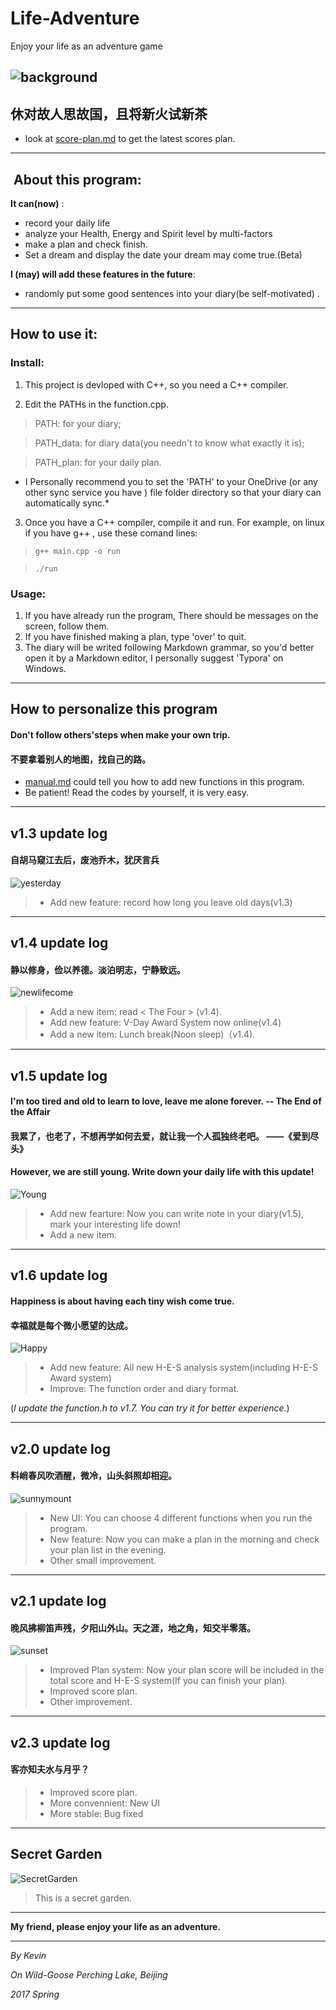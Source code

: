 # Life-Adventure

Enjoy your life as an adventure game


![background](https://raw.githubusercontent.com/anothersnoopy/Markdown_photos/master/1.jpg)
-----


## 休对故人思故国，且将新火试新茶

+ look at [score-plan.md](https://github.com/anothersnoopy/Life-Adventure/blob/master/score-plan.md) to get the latest scores plan.

-----

##  About this program:
**It can(now)** :
+ record your daily life
+ analyze your Health, Energy and Spirit level by multi-factors
+ make a plan and check finish.
+ Set a dream and display the date your dream may come true.(Beta)


**I  (may) will add these features in the future**: 
+ randomly put some good sentences into your diary(be self-motivated) .



----


## How to use it:

### Install:
1. This project is devloped with C++, so you need a C++ compiler.

2. Edit the PATHs in the function.cpp. 
> PATH: for your diary; 

> PATH_data: for diary data(you needn't to know what exactly it is); 

> PATH_plan: for your daily plan.

* I Personally recommend you to set the 'PATH' to your OneDrive (or any other sync service you have ) file folder directory so that your diary can automatically sync.*

3. Once you have a C++ compiler, compile it and run. For example, on linux if you have g++ , use these comand lines:

>`g++ main.cpp -o run`

>`./run`

### Usage:
1. If you have already run the program, There should be messages on the screen, follow them.
2. If you have finished making a plan, type 'over' to quit.
3. The diary will be writed following Markdown grammar, so you'd better open it by a Markdown editor, I personally suggest 'Typora' on Windows. 

----

## How to personalize this program
#### Don't follow others'steps when make your own trip. 
#### 不要拿着别人的地图，找自己的路。

+ [manual.md](https://github.com/anothersnoopy/Life-Adventure/blob/master/manual.md) could tell you how to add new functions in this program.
+ Be patient! Read the codes by yourself, it is very easy.

------
## v1.3 update log
#### 自胡马窥江去后，废池乔木，犹厌言兵
![yesterday](https://raw.githubusercontent.com/anothersnoopy/Markdown_photos/master/2.jpg)
> + Add new feature: record how long you leave old days(v1.3)

-----
## v1.4 update log
#### 静以修身，俭以养德。淡泊明志，宁静致远。
![newlifecome](https://raw.githubusercontent.com/anothersnoopy/Markdown_photos/master/3.jpg)
> + Add a new item: read < The Four > (v1.4).
> + Add new feature: V-Day Award System now online(v1.4)
> + Add a new item: Lunch break(Noon sleep)（v1.4). 

-----------
## v1.5 update log
#### I'm too tired and old to learn to love, leave me alone forever.  -- The End of the Affair
#### 我累了，也老了，不想再学如何去爱，就让我一个人孤独终老吧。 ——《爱到尽头》
#### However, we are still young. Write down your daily life with this update!

![Young](https://raw.githubusercontent.com/anothersnoopy/Markdown_photos/master/4.jpg)
> + Add new fearture: Now you can write note in your diary(v1.5), mark your interesting life down!
> + Add a new item.

--------------
## v1.6 update log
#### Happiness is about having each tiny wish come true.
#### 幸福就是每个微小愿望的达成。

![Happy](https://raw.githubusercontent.com/anothersnoopy/Markdown_photos/master/5.jpg)
> + Add new feature: All new H-E-S analysis system(including H-E-S Award system)
> + Improve: The function order and diary format.

(*I update the function.h to v1.7. You can try it for better experience.*) 

----------------

## v2.0 update log
#### 料峭春风吹酒醒，微冷，山头斜照却相迎。
![sunnymount](https://raw.githubusercontent.com/anothersnoopy/Markdown_photos/master/7.jpg)
> + New UI: You can choose 4 different functions when you run the program.
> + New feature: Now you can make a plan in the morning and check your plan list in the evening.
> + Other small improvement.

-----------------
## v2.1 update log
#### 晚风拂柳笛声残，夕阳山外山。天之涯，地之角，知交半零落。

![sunset](https://raw.githubusercontent.com/anothersnoopy/Markdown_photos/master/8.jpg)
> + Improved Plan system: Now your plan score will be included in the total score and H-E-S system(If you can finish your plan).
> + Improved score plan.
> + Other improvement.

----------------
## v2.3 update log
#### 客亦知夫水与月乎？

> + Improved score plan.
> + More convennient: New UI
> + More stable: Bug fixed


----------------
## Secret Garden
![SecretGarden](https://raw.githubusercontent.com/anothersnoopy/Markdown_photos/master/6.jpg)

> This is a secret garden.


-----
**My friend, please enjoy your life as an adventure.**

----------
*By Kevin* 

*On Wild-Goose Perching Lake, Beijing*

*2017 Spring*
